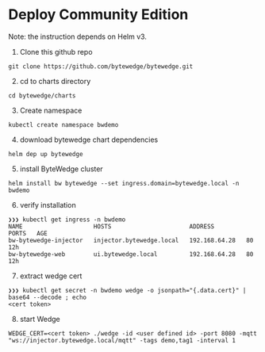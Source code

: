 # Deploy Community Edition

Note: the instruction depends on Helm v3.

1. Clone this github repo
```
git clone https://github.com/bytewedge/bytewedge.git
```
2. cd to charts directory
```
cd bytewedge/charts
```
3. Create namespace
```
kubectl create namespace bwdemo
```
4. download bytewedge chart dependencies
```
helm dep up bytewedge
```
5. install ByteWedge cluster
```
helm install bw bytewedge --set ingress.domain=bytewedge.local -n bwdemo
```
6. verify installation
```
❯❯❯ kubectl get ingress -n bwdemo
NAME                    HOSTS                      ADDRESS         PORTS   AGE
bw-bytewedge-injector   injector.bytewedge.local   192.168.64.28   80      12h
bw-bytewedge-web        ui.bytewedge.local         192.168.64.28   80      12h
```
7. extract wedge cert
```
❯❯❯ kubectl get secret -n bwdemo wedge -o jsonpath="{.data.cert}" | base64 --decode ; echo
<cert token>
```
8. start Wedge
```
WEDGE_CERT=<cert token> ./wedge -id <user defined id> -port 8080 -mqtt "ws://injector.bytewedge.local/mqtt" -tags demo,tag1 -interval 1
```
